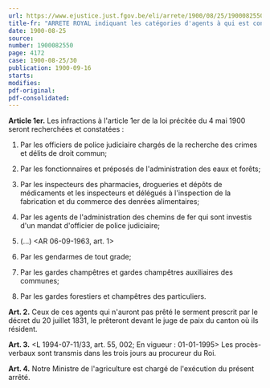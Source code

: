 ```yaml
---
url: https://www.ejustice.just.fgov.be/eli/arrete/1900/08/25/1900082550/justel
title-fr: "ARRETE ROYAL indiquant les catégories d'agents à qui est conféré le droit de rechercher et de constater les infractions à l'article 1er de la loi du 4 mai 1900 sur le commerce des bourgeons de résineux. (NOTE : Consultation des versions antérieures à partir du 01-01-1990 et mise à jour au 21-07-1994> Voir modification(s)"
date: 1900-08-25
source:
number: 1900082550
page: 4172
case: 1900-08-25/30
publication: 1900-09-16
starts:
modifies:
pdf-original:
pdf-consolidated:
---
```


**Article 1er.** Les infractions à l'article 1er de la loi précitée du 4 mai 1900 seront recherchées et constatées :

1. Par les officiers de police judiciaire chargés de la recherche des crimes et délits de droit commun;

2. Par les fonctionnaires et préposés de l'administration des eaux et forêts;

3. Par les inspecteurs des pharmacies, drogueries et dépôts de médicaments et les inspecteurs et délégués à l'inspection de la fabrication et du commerce des denrées alimentaires;

4. Par les agents de l'administration des chemins de fer qui sont investis d'un mandat d'officier de police judiciaire;

5. (...) <AR 06-09-1963, art. 1>

6. Par les gendarmes de tout grade;

7. Par les gardes champêtres et gardes champêtres auxiliaires des communes;

8. Par les gardes forestiers et champêtres des particuliers.

**Art. 2.** Ceux de ces agents qui n'auront pas prêté le serment prescrit par le décret du 20 juillet 1831, le prêteront devant le juge de paix du canton où ils résident.

**Art. 3.** <L 1994-07-11/33, art. 55, 002;  En vigueur :  01-01-1995> Les procès-verbaux sont transmis dans les trois jours au procureur du Roi.

**Art. 4.** Notre Ministre de l'agriculture est chargé de l'exécution du présent arrêté.
